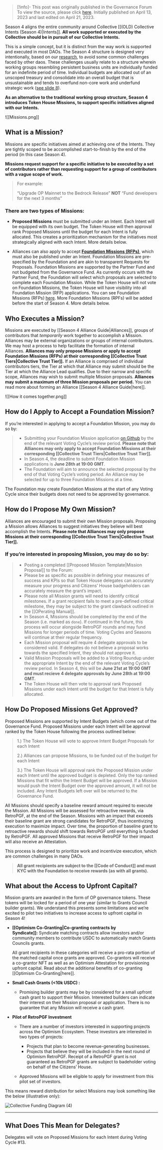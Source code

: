 > [!info]- This post was originally published in the Governance Forum
> To view the source, please click [here](https://gov.optimism.io/t/token-house-missions/5881). Initially published on April 13, 2023 and last edited on April 21, 2023.

<span class="notvisible"></span>
Season 4 aligns the entire community around Collective [[(OLD) Collective Intents (Season 4)|Intents]]. **All work supported or executed by the Collective should be in pursuit of our Collective Intents.**

This is a simple concept, but it is distinct from the way work is supported and executed in most DAOs. The Season 4 structure is designed very intentionally, based on our [research](https://twitter.com/lalalavendr/status/1631349711956484097?cxt=HHwWgoDR2e7626MtAAAA), to avoid some common challenges faced by other daos. These challenges usually relate to a structure wherein working groups resembling persistent business units are individually funded for an indefinite period of time. Individual budgets are allocated out of an unscoped treasury and consolidate into an overall budget that is unsustainable and tends to overfund non-core work and underfund strategic work ([see slide 8](https://drive.google.com/file/d/1eawsta5kJm3ikY8U8ImbPrO0Dodk-amL/view?usp=sharing)).

**As an alternative to the traditional working group structure, Season 4 introduces Token House Missions, to support specific initiatives aligned with our Intents.**

![[Missions.png]]

## What is a Mission?

Missions are specific initiatives aimed at achieving one of the Intents. They are tightly scoped to be accomplished start-to-finish by the end of the period (in this case Season 4).

**Missions request support for a specific initiative to be executed by a set of contributors rather than requesting support for a group of contributors with a vague scope of work.**

> For example:
> 
> “Upgrade OP Mainnet to the Bedrock Release” **NOT** “Fund developers for the next 3 months”

### There are two types of Missions:

- **Proposed Missions** must be submitted under an Intent. Each Intent will be equipped with its own budget. The Token House will then approval rank Proposed Missions until the budget for each Intent is fully allocated. This creates a prioritization mechanism for the initiatives most strategically aligned with each Intent. More details below.
    
- Alliances can also apply to accept **[Foundation Missions (RFPs)](https://github.com/orgs/ethereum-optimism/projects/31/views/1)**, which must also be published under an Intent. Foundation Missions are pre-specified by the Foundation and are akin to transparent Requests for Proposals. Foundation Missions are supported by the Partner Fund and not budgeted from the Governance Fund. As currently occurs with the Partner Fund, the Foundation will select which proposals are selected to complete each Foundation Mission. While the Token House will not vote on Foundation Missions, the Token House will have visibility into all Foundation Mission (RFP) applications. You can see Foundation Missions (RFPs) [here](https://github.com/orgs/ethereum-optimism/projects/31/views/1). More Foundation Missions (RPFs) will be added before the start of Season 4. More details below.
    

## Who Executes a Mission?

Missions are executed by [[Season 4 Alliance Guide|Alliances]], groups of contributors that _temporarily_ work together to accomplish a Mission. Alliances may be external organizations or groups of internal contributors. We may host a process to help facilitate the formation of internal Alliances. **Alliances may only propose Missions or apply to accept Foundation Missions (RFPs) at their corresponding [[Collective Trust Tiers|Collective Trust Tier]].** If an Alliance is comprised of individual contributors tiers, the Tier at which that Alliance may submit should be the Tier at which the Alliance Lead qualifies. Due to their narrow and specific scope, Alliances may wish to submit multiple Mission proposals. **Alliances may submit a maximum of three Mission proposals per period.** You can read more about forming an Alliance [[Season 4 Alliance Guide|here]].

![[How it comes together.png]]

## How do I Apply to Accept a Foundation Mission?

If you’re interested in applying to accept a Foundation Mission, you may do so by:

> - Submitting your Foundation Mission application [on Github](https://github.com/orgs/ethereum-optimism/projects/31/views/1) by the end of the relevant Voting Cycle’s review period. **Please note that Alliances may only apply to accept Foundation Missions at their corresponding [[Collective Trust Tiers|Collective Trust Tier]].**
> - In Season 4, the deadline to submit Foundation Mission applications is **June 28th at 19:00 GMT**.
> - The Foundation will aim to announce the selected proposal by the end of that Voting Cycle’s voting period. An Alliance may be selected for up to three Foundation Missions at a time.

The Foundation may create Foundation Missions at the start of any Voting Cycle since their budgets does not need to be approved by governance.

## How do I Propose My Own Mission?

Alliances are encouraged to submit their own Mission proposals. Proposing a Mission allows Alliances to suggest initiatives they believe will best accomplish the Intents. **Please note that Alliances may only propose Missions at their corresponding [[Collective Trust Tiers|Collective Trust Tier]].**

### If you’re interested in proposing Mission, you may do so by:

> - Posting a completed [[Proposed Mission Template|Mission Proposal]] to the Forum:
> - Please be as specific as possible in defining your measures of success and KPIs so that Token House delegates can accurately measure your progress and Citizens’ House badgeholders can accurately measure the grant’s impact.
> - Please note all Mission grants will need to identify critical milestones. If a grant recipient fails to meet a pre-defined critical milestone, they may be subject to the grant clawback outlined in the [[OPerating Manual]].
> - In Season 4, Missions should be completed by the end of the Season (i.e. marked as `done`). If continued in the future, this process will occur alongside RetroPGF rounds and may fund Missions for longer periods of time. Voting Cycles and Seasons will continue at their regular frequency.
> - Each Mission proposal will require 4 delegate approvals to be considered valid. If delegates do not believe a proposal works towards the specified Intent, they should not approve it.
> - Valid Mission Proposals will be added to a Voting Roundup under the appropriate Intent by the end of the relevant Voting Cycle’s review period. In Season 4, this will be **June 21st at 19:00 GMT and must recieve 4 delegate approvals by June 28th at 19:00 GMT.**
> - The Token House will then vote to approval rank Proposed Missions under each Intent until the budget for that Intent is fully allocated.

## How Do Proposed Missions Get Approved?

Proposed Missions are supported by Intent Budgets (which come out of the Governance Fund. Proposed Missions under each Intent will be approval ranked by the Token House following the process outlined below:

> 1.) The Token House will vote to approve Intent Budget Proposals for each Intent
> 
> 2.) Alliances can propose Missions, to be funded out of the budget for each Intent
> 
> 3.) The Token House will approval rank the Proposed Mission under each Intent until the approved budget is depleted. Only the top ranked Missions that fit within the Intent Budget will be approved. If a Mission would push the Intent Budget over the approved amount, it will not be included. Any Intent Budgets left over will be returned to the Governance Fund.

All Missions should specify a baseline reward amount required to execute the Mission. All Missions will be assessed for retroactive rewards, via RetroPGF, at the end of the Season. Missions with an impact that exceeds their baseline grant are strong candidates for RetroPGF, thus incentivizing execution to maximize impact. Over time, the proportion of baseline grant to retroactive rewards should shift towards RetroPGF until everything is funded by RetroPGF. All approved Missions that receive RetroPGF for their impact will also receive an Attestation.

This process is designed to prioritize work and incentivize execution, which are common challenges in many DAOs.

> **All grant recipients are subject to the [[Code of Conduct]] and must KYC with the Foundation to receive rewards (as with all grants).**

## What about the Access to Upfront Capital?

Mission grants are awarded in the form of OP governance tokens. These tokens will be locked for a period of one year (similar to Grants Council builder grants). We understand this presents some limitations and we’re excited to pilot two initiatives to increase access to upfront capital in Season 4!

- **[[Optimism Co-Granting|Co-granting contracts by Syndicate]]:** Syndicate matching contracts allow investors and/or community members to contribute USDC to automatically match Grants Councils grants.
    
    All grant recipients in these categories will receive a pro-rata portion of the matched capital once grants are approved. Co-grantors will receive a co-grantor NFT as well as an Optimism Attestation for provisioning upfront capital. Read about the additional benefits of co-granting [[Optimism Co-Granting|here]].
    
- **Small Cash Grants (<10k USDC) :**
    
    - Promising builder grants may be by considered for a small upfront cash grant to support their Mission. Interested builders can indicate their interest on their Mission proposal or application. There is no guarantee that any Mission will receive a cash grant.
- **Pilot of RetroPGF Investment**
    
    - There are a number of investors interested in supporting projects across the Optimism Ecosystem. These investors are interested in two types of projects:
        
        - Projects that plan to become revenue-generating businesses.
        - Projects that believe they will be included in the next round of Optimism RetroPGF. Receipt of a RetroPGF grant is not guaranteed as RetroPGF grants are subject to badeholder voting on behalf of the Citizens’ House.
    - Approved Missions will be eligible to apply for investment from this pilot set of investors.
    
This means reward distribution for select Missions may look something like the below (illustrative only):

![Collective Funding Diagram (4)](https://global.discourse-cdn.com/standard10/uploads/bc41dd/optimized/2X/1/180be664507d216dc95f618046e0872c26208523_2_690x257.png)

---

## What Does This Mean for Delegates?

Delegates will vote on Proposed Missions for each Intent during Voting Cycle #13.